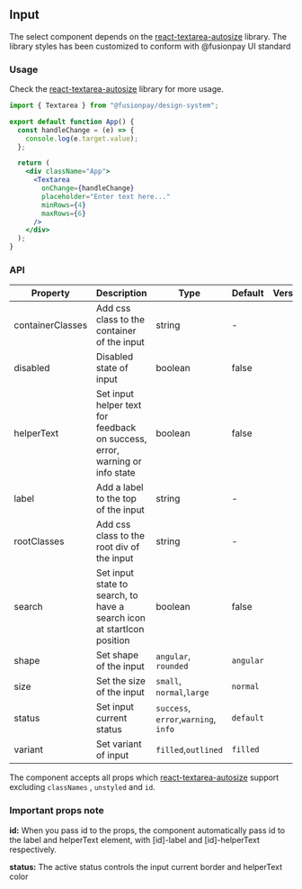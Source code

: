 ## Input

The select component depends on the [react-textarea-autosize](https://www.npmjs.com/package/react-textarea-autosize)
library. The library styles has been
customized to conform with @fusionpay UI standard

### Usage

Check the [react-textarea-autosize](https://www.npmjs.com/package/react-textarea-autosize) library for more usage.

```jsx
import { Textarea } from "@fusionpay/design-system";

export default function App() {
  const handleChange = (e) => {
    console.log(e.target.value);
  };

  return (
    <div className="App">
      <Textarea
        onChange={handleChange}
        placeholder="Enter text here..."
        minRows={4}
        maxRows={6}
      />
    </div>
  );
}
```

### API

| Property         | Description                                                                 | Type                                 | Default   | Version |
| ---------------- | --------------------------------------------------------------------------- | ------------------------------------ | --------- | ------- |
| containerClasses | Add css class to the container of the input                                 | string                               | -         |         |
| disabled         | Disabled state of input                                                     | boolean                              | false     |         |
| helperText       | Set input helper text for feedback on success, error, warning or info state | boolean                              | false     |         |
| label            | Add a label to the top of the input                                         | string                               | -         |         |
| rootClasses      | Add css class to the root div of the input                                  | string                               | -         |         |
| search           | Set input state to search, to have a search icon at startIcon position      | boolean                              | false     |         |
| shape            | Set shape of the input                                                      | `angular`, `rounded`                 | `angular` |         |
| size             | Set the size of the input                                                   | `small`, `normal`,`large`            | `normal`  |         |
| status           | Set input current status                                                    | `success`, `error`,`warning`, `info` | `default` |         |
| variant          | Set variant of input                                                        | `filled`,`outlined`                  | `filled`  |         |

The component accepts all props which [react-textarea-autosize](https://www.npmjs.com/package/react-textarea-autosize)
support
excluding `classNames`
, `unstyled` and `id`.

### Important props note

**id:** When you pass id to the props, the component automatically pass id to the label and helperText element,
with [id]-label and [id]-helperText respectively.

**status:** The active status controls the input current border and helperText color
